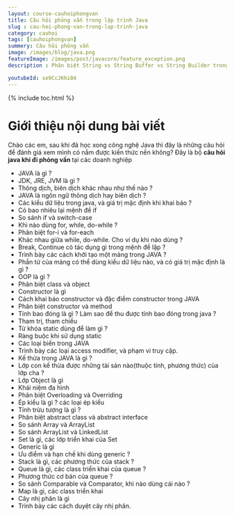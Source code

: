 ```yaml
---
layout: course-cauhoiphongvan
title: Câu hỏi phỏng vấn trong lập trình Java
slug : cau-hoi-phong-van-trong-lap-trinh-java
category: cauhoi
tags: [cauhoiphongvan]
summery: Câu hỏi phỏng vấn
image: /images/blog/java.png
featureImage: /images/post/javacore/feature_exception.png
description : Phân biệt String vs String Buffer vs String Builder trong ngôn ngữ lập trình java. Chúng ta sẽ tìm hiểu Phân biệt String vs String Buffer vs String Builder là gì. Cách sử dụng Phân biệt String vs String Buffer vs String Builder trong ngôn ngữ lập trình.

youtubeId: se9CcJKhi04
---
```


{% include toc.html %}

# **Giới thiệu nội dung bài viết**

Chào các em, sau khi đã học xong công nghệ Java thì đây là những câu hỏi để đánh giá xem mình có nắm được kiến thức nền không? Đây là bộ <b>câu hỏi java khi đi phỏng vấn </b> tại các doanh nghiệp

- JAVA là gì ?
- JDK, JRE, JVM là gì ?
- Thông dịch, biên dịch khác nhau như thế nào ?
- JAVA là ngôn ngữ thông dịch hay biên dịch ?
- Các kiểu dữ liệu trong java, và giá trị mặc định khi khai báo ?
- Có bao nhiêu lại mệnh đề if
- So sánh if và switch-case
- Khi nào dùng for, while, do-while ?
- Phân biệt for-i và for-each
- Khác nhau giữa while, do-while. Cho ví dụ khi nào dùng ?
- Break, Continue có tác dụng gì trong mệnh đề lặp ?
- Trình bày các cách khởi tạo một mảng trong JAVA ?
- Phần tử của mảng có thể dùng kiểu dữ liệu nào, và có giá trị mặc định là gì ?
- OOP là gì ?
- Phân biệt class và object
- Constructor là gì
- Cách khai báo constructor và đặc điểm constructor trong JAVA
- Phân biệt constructor và method
- Tính bao đóng là gì ? Làm sao để thu được tính bao đóng trong java ?
- Tham trị, tham chiếu
- Từ khóa static dùng để làm gì ?
- Ràng buộc khi sử dụng static
- Các loại biến trong JAVA
- Trình bày các loại access modifier, và phạm vi truy cập.
- Kế thừa trong JAVA là gì ?
- Lớp con kế thừa được những tài sản nào(thuộc tính, phương thức) của lớp cha ?
- Lớp Object là gì
- Khái niệm đa hình
- Phân biệt Overloading  và Overriding 
- Ép kiểu là gì ? các loại ép kiểu
- Tính trừu tượng là gì ?
- Phân biệt abstract class và abstract interface
- So sánh Array và ArrayList
- So sánh ArrayList và LinkedList
- Set là gì, các lớp triển khai của Set
- Generic là gì
- Ưu điểm và hạn chế khi dùng generic ?
- Stack là gì, các phương thức của stack ?
- Queue là gì, các class triển khai của queue ?
- Phương thức cơ bản của queue ?
- So sánh Comparable và Comparator, khi nào dùng  cái nào ?
- Map là gì, các class triển khai
- Cây nhị phân là gì
- Trình bày các cách duyệt cây nhị phân.






